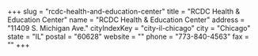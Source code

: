+++
slug = "rcdc-health-and-education-center"
title = "RCDC Health & Education Center"
name = "RCDC Health & Education Center"
address = "11409 S. Michigan Ave."
cityIndexKey = "city-il-chicago"
city = "Chicago"
state = "IL"
postal = "60628"
website = ""
phone = "773-840-4563"
fax = ""
+++
